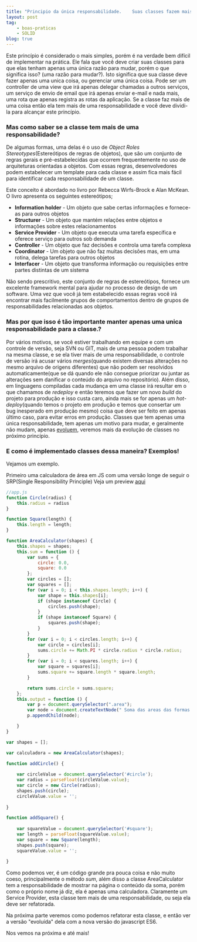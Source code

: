 ```yaml
---
title: "Principio da única responsabilidade.    Suas classes fazem mais de uma coisa ? PT - 1"
layout: post
tag:
    - boas-praticas
    - SOLID
blog: true
---
```


Este princípio é considerado o mais simples, porém é na verdade bem difícil de implementar na prática.
Ele fala que você deve criar suas classes para que elas tenham apenas uma única razão para mudar, porém o que significa isso?
(uma razão para mudar?). Isto significa que sua classe deve fazer apenas uma unica coisa, ou gerenciar uma única coisa.
Pode ser um controller de uma view que irá apenas delegar chamadas a outros serviços, um serviço de envio de email
que irá apenas enviar e-mail e nada mais, uma rota que apenas registra as rotas da aplicação.
Se a classe faz mais de uma coisa então ela tem mais de uma responsabilidade e você deve dividi-la para alcançar este princípio.

### Mas como saber se a classe tem mais de uma responsabilidade?

De algumas formas, uma delas é o uso de <i>Object Roles Stereotypes</i>(Estereótipos de regras de objetos), que são
um conjunto de regras gerais e pré-estabelecidas que ocorrem frequentemente no uso de arquiteturas orientadas a objetos.
Com essas regras, desenvolvedores podem estabelecer um template para cada classe e assim fica mais fácil para identificar cada responsabilidade de um classe.


Este conceito é abordado no livro por Rebecca Wirfs-Brock e Alan McKean. O livro apresenta os seguintes estereótipos;


- <strong>Information holder</strong> - Um objeto que sabe certas informações e fornece-as para outros objetos
- <strong>Structurer</strong> - Um objeto que mantém relações entre objetos e informações sobre estes relacionamentos
- <strong>Service Provider</strong> - Um objeto que executa uma tarefa específica e oferece serviço para outros sob demanda
- <strong>Controller</strong> - Um objeto que faz decisões e controla uma tarefa complexa
- <strong>Coordinator</strong> - Um objeto que não faz muitas decisões mas, em uma rotina, delega tarefas para outros objetos
- <strong>Interfacer</strong> - Um objeto que transforma informação ou requisições entre partes distintas de um sistema




Não sendo prescritivo, este conjunto de regras de estereótipos, fornece um excelente framework mental para ajudar
no processo de design de um software. Uma vez que você já tem estabelecido essas regras
você irá encontrar mais facilmente grupos de comportamentos dentro de grupos de responsabilidades relacionadas aos objetos.

### Mas por que isso é tão importante manter apenas uma unica responsabilidade para a classe.?

Por vários motivos, se você estiver trabalhando em equipe e com um controle de versão, seja SVN ou GIT,
mais de uma pessoa podem trabalhar na mesma classe, e se ela tiver mais de uma responsabilidade, o controle de versão
irá acusar vários <i>merges</i>(quando existem diversas alterações no mesmo arquivo de origens diferentes) que não podem ser
resolvidos automaticamente(que se dá quando ele não consegue priorizar ou juntar as alterações sem danificar o conteúdo do arquivo no repositório).
Além disso, em linguagens compiladas cada mudança em uma classe irá resultar em o que chamamos de <i>redeploy</i>
e então teremos que fazer um novo <i>build</i>  do projeto para produção e isso custa caro, ainda mais se for apenas um
<i>hot-deploy</i>(quando temos o projeto em produção e temos que consertar um bug inesperado em produção mesmo)
coisa que deve ser feito em apenas último caso, para evitar erros em produção. Classes que tem apenas uma única responsabilidade,
tem apenas um motivo para mudar, e geralmente não mudam, apenas [evoluem](/2016/12/open-closed/), veremos mais da evolução de classes no próximo princípio.


### E como é implementado classes dessa maneira? Exemplos!

Vejamos um exemplo.

Primeiro uma calculadora de área em JS com uma versão longe de seguir o SRP(Single Responsibility Principle)
Veja um preview [aqui](https://embed.plnkr.co/Q8W27qEIkMcLrs0gXOl7/)

```js
//app.js
function Circle(radius) {
    this.radius = radius
}

function Square(length) {
    this.length = length;
}

function AreaCalculator(shapes) {
    this.shapes = shapes;
    this.sum = function () {
        var sums = {
            circle: 0.0,
            square: 0.0
        };
        var circles = [];
        var squares = [];
        for (var i = 0; i < this.shapes.length; i++) {
            var shape = this.shapes[i];
            if (shape instanceof Circle) {
                circles.push(shape);
            }
            if (shape instanceof Square) {
                squares.push(shape);
            }
        }
        for (var i = 0; i < circles.length; i++) {
            var circle = circles[i];
            sums.circle += Math.PI * circle.radius * circle.radius;
        }
        for (var i = 0; i < squares.length; i++) {
            var square = squares[i];
            sums.square += square.length * square.length;
        }

        return sums.circle + sums.square;
    };
    this.output = function () {
        var p = document.querySelector(".area");
        var node = document.createTextNode(" Soma das areas das formas é : " + this.sum());
        p.appendChild(node);

    }
}

var shapes = [];

var calculadora = new AreaCalculator(shapes);

function addCircle() {
    
    var circleValue = document.querySelector('#circle');
    var radius = parseFloat(circleValue.value);
    var circle = new Circle(radius);
    shapes.push(circle);
    circleValue.value = '';
     
}

function addSquare() {
    
    var squareValue = document.querySelector('#square');
    var length = parseFloat(squareValue.value);
    var square = new Square(length);
    shapes.push(square);
    squareValue.value = '';
    
}

```

Como podemos  ver, é um código grande pra pouca coisa e não muito coeso, principalmente o método <i>sum</i>,
além disso a classe AreaCalculator tem a responsabilidade de mostrar na página o conteúdo da soma,
porém como o próprio nome já diz, ela é apenas uma calculadora. Claramente um Service Provider,
esta classe tem mais de uma responsabilidade, ou seja ela deve ser refatorada.

Na próxima parte veremos como podemos refatorar esta classe, e então ver a versão "evoluída" dela com a nova versão do javascript
ES6.

Nos vemos na próxima e até mais!
